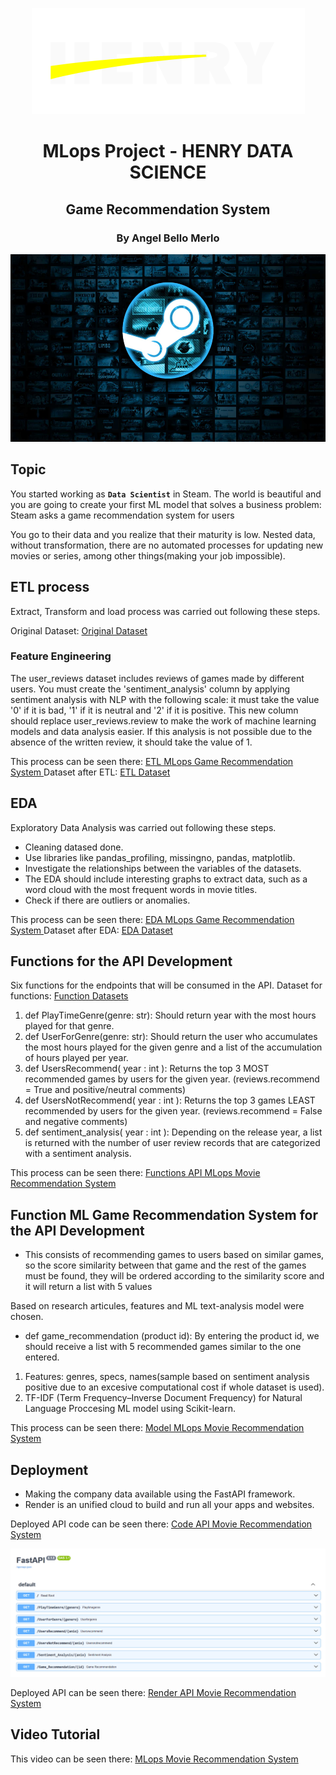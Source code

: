 <p align=center><img src="src/logo-henry.png"><p>

# <h1 align=center> MLops Project - HENRY DATA SCIENCE <h/>

## <h2 align=center> Game Recommendation System <h/>

### <h3 align=center> By Angel Bello Merlo <h/>

<p align="center">
<img src="src/steam.jpg"  height=300>
</p>

## Topic

You started working as **`Data Scientist`** in Steam. The world is beautiful and you are going to create your first ML model that solves a business problem: Steam asks a game recommendation system for users

You go to their data and you realize that their maturity is low. Nested data, without transformation, there are no automated processes for updating new movies or series, among other things(making your job impossible).

## ETL process

Extract, Transform and load process was carried out following these steps.

Original Dataset:
[Original Dataset ](https://github.com/Abyzou1995/PI1_ML_PT07/tree/main/Dataset/Original_Dataset)

### Feature Engineering

The user_reviews dataset includes reviews of games made by different users. You must create the 'sentiment_analysis' column by applying sentiment analysis with NLP with the following scale: it must take the value '0' if it is bad, '1' if it is neutral and '2' if it is positive. This new column should replace user_reviews.review to make the work of machine learning models and data analysis easier. If this analysis is not possible due to the absence of the written review, it should take the value of 1.

This process can be seen there:
[ETL MLops Game Recommendation System ](https://github.com/Abyzou1995/PI1_ML_PT07/blob/main/ETL_Sentiment.ipynb)
Dataset after ETL:
[ETL Dataset ](https://github.com/Abyzou1995/PI1_ML_PT07/tree/main/Dataset/Function_Dataset)

## EDA

Exploratory Data Analysis was carried out following these steps.

- Cleaning datased done.
- Use libraries like pandas_profiling, missingno, pandas, matplotlib.
- Investigate the relationships between the variables of the datasets.
- The EDA should include interesting graphs to extract data, such as a word cloud with the most frequent words in movie titles.
- Check if there are outliers or anomalies.
 

This process can be seen there:
[EDA MLops Game Recommendation System ](https://github.com/Abyzou1995/PI1_ML_PT07/blob/main/EDA_MLops.ipynb)
Dataset after EDA:
[EDA Dataset ](https://github.com/Abyzou1995/PI1_ML_PT07/tree/main/Dataset/Function_Dataset)

## Functions for the API Development

Six functions for the endpoints that will be consumed in the API.
Dataset for functions:
[Function Datasets](https://github.com/Abyzou1995/PI1_ML_PT07/tree/main/Dataset/Function_Dataset)

1. def PlayTimeGenre(genre: str): Should return year with the most hours played for that genre.
2. def UserForGenre(genre: str): Should return the user who accumulates the most hours played for the given genre and a list of the accumulation of hours played per year.
3. def UsersRecommend( year : int ): Returns the top 3 MOST recommended games by users for the given year. (reviews.recommend = True and positive/neutral comments)
4. def UsersNotRecommend( year : int ): Returns the top 3 games LEAST recommended by users for the given year. (reviews.recommend = False and negative comments)
5. def sentiment_analysis( year : int ): Depending on the release year, a list is returned with the number of user review records that are categorized with a sentiment analysis.


This process can be seen there:
[Functions API MLops Movie Recommendation System ](https://github.com/Abyzou1995/PI1_ML_PT07/blob/main/Funciones.ipynb)

## Function ML Game Recommendation System for the API Development

- This consists of recommending games to users based on similar games, so the score similarity between that game and the rest of the games must be found, they will be ordered according to the similarity score and it will return a list with 5 values

Based on research articules, features and ML text-analysis model were chosen.

- def game_recommendation (product id): By entering the product id, we should receive a list with 5 recommended games similar to the one entered.

1. Features: genres, specs, names(sample based on sentiment analysis positive due to an excesive computational cost if whole dataset is used).
2. TF-IDF (Term Frequency–Inverse Document Frequency) for Natural Language Proccesing ML model using Scikit-learn.



This process can be seen there:
[Model MLops Movie Recommendation System ](https://github.com/Abyzou1995/PI1_ML_PT07/blob/main/ML.ipynb)

## Deployment

- Making the company data available using the FastAPI framework.
- Render is an unified cloud to build and run all your apps and websites.

Deployed API code can be seen there:
[Code API Movie Recommendation System ](https://github.com/Abyzou1995/PI1_ML_PT07/blob/main/main.py)

<p align=center><img src="src/Render.png"><p>

Deployed API can be seen there:
[Render API Movie Recommendation System ](https://pi1-ml-pt07.onrender.com/docs)

## Video Tutorial

This video can be seen there:
[MLops Movie Recommendation System ](https://www.youtube.com/watch?v=I5aDsbqEHwg)
